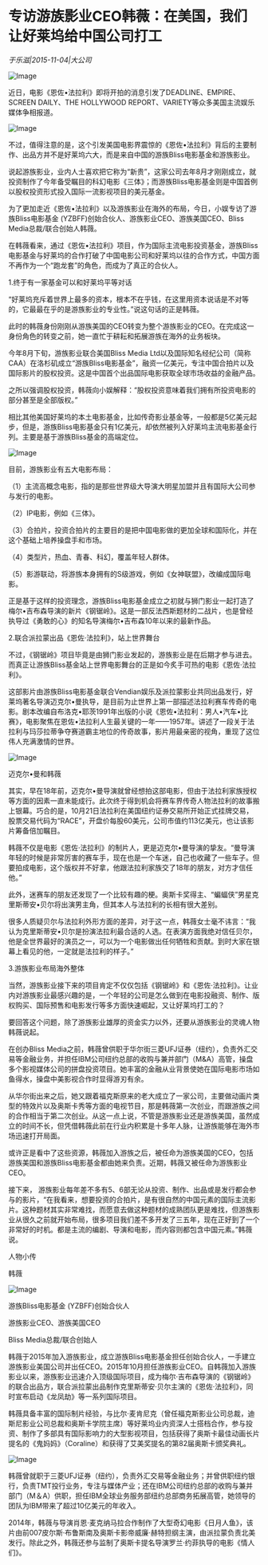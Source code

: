 # 专访游族影业CEO韩薇：在美国，我们让好莱坞给中国公司打工

*于乐滋|2015-11-04|大公司*

![Image](http://static.ylzbl.com/uploads/ueditor/php/upload/image/20171019/1508405915140806.jpeg)

近日，电影《恩佐•法拉利》即将开拍的消息引发了DEADLINE、EMPIRE、SCREEN DAILY、THE HOLLYWOOD REPORT、VARIETY等众多美国主流娱乐媒体争相报道。

![Image](http://si1.go2yd.com/get-image/0HbfMDn8OTg)

不过，值得注意的是，这个引发美国电影界震惊的《恩佐•法拉利》背后的主要制作、出品方并不是好莱坞六大，而是来自中国的游族Bliss电影基金和游族影业。

说起游族影业，业内人士喜欢把它称为“新贵”，这家公司去年8月才刚刚成立，就投资制作了今年备受瞩目的科幻电影《三体》；而游族Bliss电影基金则是中国首例以股权投资形式投入国际一流影视项目的美元基金。

为了更加走近《恩佐•法拉利》以及游族影业在海外的布局，今日，小娱专访了游族Bliss电影基金 (YZBFF)创始合伙人、游族影业CEO、游族美国CEO、Bliss Media总裁/联合创始人韩薇。

在韩薇看来，通过《恩佐•法拉利》项目，作为国际主流电影投资基金，游族Bliss电影基金与好莱坞的合作打破了中国电影公司和好莱坞以往的合作方式，中国方面不再作为一个“跑龙套”的角色，而成为了真正的合伙人。

1.终于有一家基金可以和好莱坞平等对话

“好莱坞充斥着世界上最多的资本，根本不在乎钱，在这里用资本说话是不对等的，它最最在乎的是游族影业的专业性。”说这句话的正是韩薇。

此时的韩薇身份刚刚从游族美国的CEO转变为整个游族影业的CEO。在完成这一身份角色的转变之前，她一直忙于耕耘和拓展游族在海外的业务板块。

今年8月下旬，游族影业联合美国Bliss Media Ltd以及国际知名经纪公司（简称CAA）在洛杉矶成立“游族Bliss电影基金”，融资一亿美元，专注中国合拍片以及国际影片的股权投资。这是中国首个出品国际电影获取全球市场收益的金融产品。

之所以强调股权投资，韩薇向小娱解释：“股权投资意味着我们拥有所投资电影的部分甚至是全部版权。”

相比其他美国好莱坞的本土电影基金，比如传奇影业基金等，一般都是5亿美元起步，但是，游族Bliss电影基金只有1亿美元，却依然被列入好莱坞主流电影基金行列。主要是基于游族Bliss基金的高端定位。

![Image](http://si1.go2yd.com/get-image/0HbfLvGsIMq)

目前，游族影业有五大电影布局：

（1）主流高概念电影，指的是那些世界级大导演大明星加盟并且有国际大公司参与发行的电影。

（2）IP电影，例如《三体》。

（3）合拍片，投资合拍片的主要目的是把中国电影做的更加全球和国际化，并在这个基础上培养操盘手和市场。

（4）类型片，热血、青春、科幻，覆盖年轻人群体。

（5）影游联动，将游族本身拥有的S级游戏，例如《女神联盟》，改编成国际电影。

正是基于这样的投资理念，游族Bliss电影基金成立之初就与狮门影业一起打造了梅尔•吉布森导演的新片《钢锯岭》。这是一部反法西斯题材的二战片，也是曾经执导过《勇敢的心》的知名导演梅尔•吉布森10年以来的最新作品。

2.联合派拉蒙出品《恩佐·法拉利》，站上世界舞台

不过，《钢锯岭》项目毕竟是由狮门影业发起的，游族影业是在后期才参与进去。而真正让游族Bliss基金站上世界电影舞台的正是如今炙手可热的电影《恩佐·法拉利》。

这部影片由游族Bliss电影基金联合Vendian娱乐及派拉蒙影业共同出品发行，好莱坞著名导演迈克尔•曼执导，是目前为止世界上第一部描述法拉利赛车传奇的电影。剧本改编自布洛克•耶茨1991年出版的小说《恩佐•法拉利：男人•汽车•比赛》，电影聚焦在恩佐•法拉利人生最关键的一年——1957年。讲述了一段关于法拉利与玛莎拉蒂争夺赛道霸主地位的传奇故事，影片用最亲密的视角，重现了这位伟人充满激情的世界。

![Image](http://si1.go2yd.com/get-image/0HbfM5Q2U2S)

迈克尔•曼和韩薇

其实，早在18年前，迈克尔•曼导演就曾经想拍这部电影，但由于法拉利家族授权等方面的因素一直未能成行。此次终于得到机会将赛车界传奇人物法拉利的故事搬上银幕。巧合的是，10月21日法拉利在美国纽约证券交易所开始正式挂牌交易，股票交易代码为“RACE”，开盘价每股60美元，公司市值约113亿美元，也让该影片筹备倍加瞩目。

韩薇不仅是电影《恩佐·法拉利》的制片人，更是迈克尔•曼导演的挚友。“曼导演年轻的时候是非常厉害的赛车手，现在也是一个车迷，自己也收藏了一些车子。但要拍成电影，这个版权并不好拿，他跟法拉利家族交了18年的朋友，对方才信任他。”

此外，迷赛车的朋友还发现了一个比较有趣的梗。奥斯卡奖得主、“蝙蝠侠”男星克里斯蒂安•贝尔将出演男主角，但其本人与法拉利的长相有很大差别。

很多人质疑贝尔与法拉利外形方面的差异，对于这一点，韩薇女士毫不讳言：“我认为克里斯蒂安•贝尔是扮演法拉利最合适的人选。在表演方面我绝对信任贝尔，他是全世界最好的演员之一，可以为一个电影做出任何牺牲和贡献。到时大家在银幕上看见的他，一定就是法拉利的样子。”

3.游族影业布局海外整体

当然，游族影业接下来的项目肯定不仅仅包括《钢锯岭》和《恩佐·法拉利》。让业内对游族影业最感兴趣的是，一个年轻的公司是怎么做到在电影投融资、制作、版权购买、国际预售和电影发行等多方面快速崛起，又让好莱坞打工的？

要回答这个问题，除了游族影业雄厚的资金实力以外，还要从游族影业的灵魂人物韩薇说起。

在创办Bliss Media之前，韩薇曾供职于华尔街三菱UFJ证券（纽约），负责外汇交易等金融业务，并担任IBM公司纽约总部的收购与兼并部门（M&A）高管，操盘多个影视媒体公司的拼盘投资项目。她丰富的金融从业背景使她在国际电影市场如鱼得水，操盘中美影视合作时显得游刃有余。

从华尔街出来之后，她又跟着福克斯原来的老大成立了一家公司，主要做动画片类型的特效片以及奥斯卡秀等方面的电视节目，那是韩薇第一次创业，而跟游族之间的合作相当于第二次创业。从这一点上说，不管是游族影业还是游族美国，虽然成立的时间不长，但凭借韩薇此前在行业内积累是十多年人脉，让游族能够在海外市场迅速打开局面。

或许正是看中了这些资源，韩薇加入游族之后，被任命为游族美国的CEO，包括游族美国和游族Bliss电影基金都由她来负责。近期，韩薇又被任命为游族影业CEO。

接下来， 游族影业每年差不多有5、6部无论从投资、制作、出品或是发行都会参与的影片，“在我看来，想要投资的合拍片，是有很自然的中国元素的国际主流影片。这种题材其实非常难找，而愿意去做这种题材的成熟团队更是难找，但游族影业从很久之前就开始布局，很多项目我们差不多开发了三五年，现在正好到了一个非常好的时机。都是主流的编剧、导演和电影，而内容则都包含中国元素。”韩薇说。

人物小传

韩薇

![Image](http://si1.go2yd.com/get-image/0HbfM2Mh6zQ)

游族Bliss电影基金 (YZBFF)创始合伙人

游族影业CEO、游族美国CEO

Bliss Media总裁/联合创始人

韩薇于2015年加入游族影业，成立游族Bliss电影基金担任创始合伙人，一手建立游族影业美国公司并出任CEO。2015年10月担任游族影业CEO。自韩薇加入游族影业以来，游族影业迅速介入顶级国际项目，成为梅尔·吉布森导演的《钢锯岭》的联合出品方，联合派拉蒙出品制作克里斯蒂安·贝尔主演的《恩佐·法拉利》，同时宣布启动《龙凤劫》等一系列国际项目。

韩薇具备丰富的国际制片经验，与比尔·麦肯尼克（曾任福克斯影业公司总裁，迪斯尼影业公司总裁和奥斯卡学院主席）等好莱坞业内资深人士搭档合作，参与投资、制作了多部具有国际影响力的大型影视项目，包括获得了奥斯卡最佳动画长片提名的《鬼妈妈》（Coraline）和获得了艾美奖提名的第82届奥斯卡颁奖典礼。

![Image](http://si1.go2yd.com/get-image/0HbfM3xpeLI)

韩薇曾就职于三菱UFJ证券（纽约），负责外汇交易等金融业务；并曾供职纽约银行，负责TMT投行业务，专注与媒体产业；还在IBM公司纽约总部的收购与兼并部门（M＆A）供职，担任IBM全球业务服务部纽约总部商务拓展高管，她领导的团队为IBM带来了超过10亿美元的年收入。

2014年，韩薇与导演肖恩·麦克纳马拉合作制作了大型奇幻电影《日月人鱼》，该片由前007皮尔斯·布鲁斯南及奥斯卡影帝威廉·赫特担纲主演，由派拉蒙负责北美发行。除此之外，韩薇还参与监制了奥斯卡提名导演罗兰·约菲执导的电影《情人们》。

